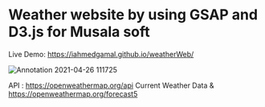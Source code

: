 # Weather website by using GSAP and D3.js for Musala soft

Live Demo:
https://iahmedgamal.github.io/weatherWeb/

![Annotation 2021-04-26 111725](https://user-images.githubusercontent.com/16765061/116059634-527f5280-a681-11eb-9a14-6afff73a70be.png)

API : https://openweathermap.org/api
Current Weather Data & https://openweathermap.org/forecast5

